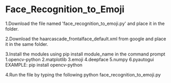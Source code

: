 # Face_Recognition_to_Emoji
1.Download the file named 'face_recognition_to_emoji.py' and place it in the folder.

2.Download the haarcascade_frontalface_default.xml from google and place it in the same folder.

3.Install the modules using pip install module_name in the command prompt
	1.opencv-python
	2.matplotlib
	3.emoji
	4.deepface
	5.numpy
	6.pyautogui
	EXAMPLE: pip install opencv-python 

4.Run the file by typing the following
	python face_recognition_to_emoji.py
